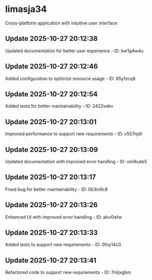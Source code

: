 # limasja34
Cross-platform application with intuitive user interface

## Update 2025-10-27 20:12:38
Updated documentation for better user experience - ID: bw1g4w4u


## Update 2025-10-27 20:12:46
Added configuration to optimize resource usage - ID: 95yfzcq6


## Update 2025-10-27 20:12:54
Added tests for better maintainability - ID: 2422vebv


## Update 2025-10-27 20:13:01
Improved performance to support new requirements - ID: v557njdt


## Update 2025-10-27 20:13:09
Updated documentation with improved error handling - ID: om1kukk5


## Update 2025-10-27 20:13:17
Fixed bug for better maintainability - ID: 0b3in9c8


## Update 2025-10-27 20:13:26
Enhanced UI with improved error handling - ID: akvl0sfw


## Update 2025-10-27 20:13:33
Added tests to support new requirements - ID: 0fny14c0


## Update 2025-10-27 20:13:41
Refactored code to support new requirements - ID: 7mljxgbm

